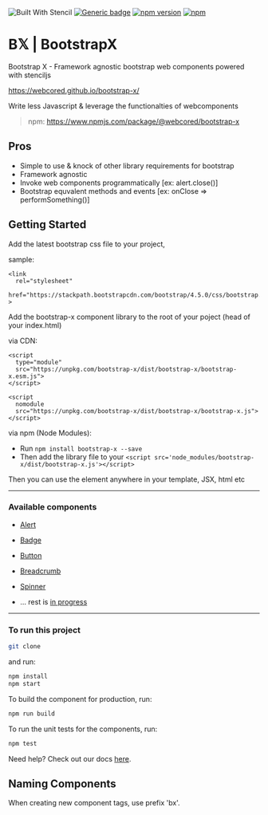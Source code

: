 ![Built With Stencil](https://img.shields.io/badge/-Built%20With%20Stencil-16161d.svg?logo=data%3Aimage%2Fsvg%2Bxml%3Bbase64%2CPD94bWwgdmVyc2lvbj0iMS4wIiBlbmNvZGluZz0idXRmLTgiPz4KPCEtLSBHZW5lcmF0b3I6IEFkb2JlIElsbHVzdHJhdG9yIDE5LjIuMSwgU1ZHIEV4cG9ydCBQbHVnLUluIC4gU1ZHIFZlcnNpb246IDYuMDAgQnVpbGQgMCkgIC0tPgo8c3ZnIHZlcnNpb249IjEuMSIgaWQ9IkxheWVyXzEiIHhtbG5zPSJodHRwOi8vd3d3LnczLm9yZy8yMDAwL3N2ZyIgeG1sbnM6eGxpbms9Imh0dHA6Ly93d3cudzMub3JnLzE5OTkveGxpbmsiIHg9IjBweCIgeT0iMHB4IgoJIHZpZXdCb3g9IjAgMCA1MTIgNTEyIiBzdHlsZT0iZW5hYmxlLWJhY2tncm91bmQ6bmV3IDAgMCA1MTIgNTEyOyIgeG1sOnNwYWNlPSJwcmVzZXJ2ZSI%2BCjxzdHlsZSB0eXBlPSJ0ZXh0L2NzcyI%2BCgkuc3Qwe2ZpbGw6I0ZGRkZGRjt9Cjwvc3R5bGU%2BCjxwYXRoIGNsYXNzPSJzdDAiIGQ9Ik00MjQuNywzNzMuOWMwLDM3LjYtNTUuMSw2OC42LTkyLjcsNjguNkgxODAuNGMtMzcuOSwwLTkyLjctMzAuNy05Mi43LTY4LjZ2LTMuNmgzMzYuOVYzNzMuOXoiLz4KPHBhdGggY2xhc3M9InN0MCIgZD0iTTQyNC43LDI5Mi4xSDE4MC40Yy0zNy42LDAtOTIuNy0zMS05Mi43LTY4LjZ2LTMuNkgzMzJjMzcuNiwwLDkyLjcsMzEsOTIuNyw2OC42VjI5Mi4xeiIvPgo8cGF0aCBjbGFzcz0ic3QwIiBkPSJNNDI0LjcsMTQxLjdIODcuN3YtMy42YzAtMzcuNiw1NC44LTY4LjYsOTIuNy02OC42SDMzMmMzNy45LDAsOTIuNywzMC43LDkyLjcsNjguNlYxNDEuN3oiLz4KPC9zdmc%2BCg%3D%3D&colorA=16161d&style=flat-square)
[![Generic badge](https://img.shields.io/badge/contributions-welcome-<COLOR>.svg?style=flat-square)](https://github.com/webcored/bootstrap-x)
[![npm version](http://img.shields.io/npm/v/bootstrap-x.svg?style=flat-square&color=success)](https://npmjs.org/package/@webcored/bootstrap-x "View this project on npm")
[![npm](https://img.shields.io/npm/dm/bootstrap-x.svg?style=flat-square)](https://www.npmjs.com/package/@webcored/bootstrap-x)


# B𝕏 | BootstrapX
Bootstrap X - Framework agnostic bootstrap web components powered with stenciljs

https://webcored.github.io/bootstrap-x/

Write less Javascript & leverage the functionalties of webcomponents

> npm: https://www.npmjs.com/package/@webcored/bootstrap-x

## Pros
  * Simple to use & knock of other library requirements for bootstrap
  * Framework agnostic
  * Invoke web components programmatically [ex: alert.close()]
  * Bootstrap equvalent methods and events [ex: onClose => performSomething()]

## Getting Started

Add the latest bootstrap css file to your project,

sample:
```
<link
  rel="stylesheet"
  href="https://stackpath.bootstrapcdn.com/bootstrap/4.5.0/css/bootstrap.min.css"
>
```

Add the bootstrap-x component library to the root of your poject (head of your index.html)

via CDN:

```
<script
  type="module"
  src="https://unpkg.com/bootstrap-x/dist/bootstrap-x/bootstrap-x.esm.js">
</script>

<script
  nomodule
  src="https://unpkg.com/bootstrap-x/dist/bootstrap-x/bootstrap-x.js">
</script>
```

via npm (Node Modules):

- Run `npm install bootstrap-x --save`
- Then add the library file to your
 `<script src='node_modules/bootstrap-x/dist/bootstrap-x.js'></script>`

Then you can use the element anywhere in your template, JSX, html etc

<hr>

### Available components
* [Alert](https://github.com/webcored/bootstrap-x/tree/master/src/components/bx-alert)
* [Badge](https://github.com/webcored/bootstrap-x/tree/master/src/components/bx-badge)
* [Button](https://github.com/webcored/bootstrap-x/tree/master/src/components/bx-button)
* [Breadcrumb](https://github.com/webcored/bootstrap-x/tree/master/src/components/bx-breadcrumb)
* [Spinner](https://github.com/webcored/bootstrap-x/tree/master/src/components/bx-spinner)

* ... rest is [in progress](https://github.com/bootstrap-x/bootstrap-x/projects/1)

<hr>

### To run this project

```bash
git clone
```

and run:

```bash
npm install
npm start
```

To build the component for production, run:

```bash
npm run build
```

To run the unit tests for the components, run:

```bash
npm test
```

Need help? Check out our docs [here](https://stenciljs.com/docs/my-first-component).


## Naming Components

When creating new component tags, use prefix 'bx'.
